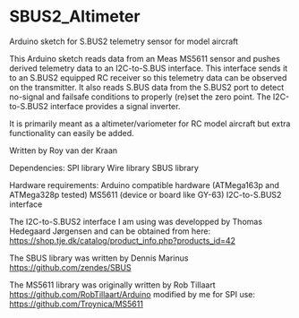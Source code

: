 # SBUS2_Altimeter
Arduino sketch for S.BUS2 telemetry sensor for model aircraft

This Arduino sketch reads data from an Meas MS5611 sensor and pushes derived telemetry data to an I2C-to-S.BUS interface. This interface sends it to an S.BUS2 equipped RC receiver so this telemetry data can be observed on the transmitter.
It also reads S.BUS data from the S.BUS2 port to detect no-signal and failsafe conditions to properly (re)set the zero point. The I2C-to-S.BUS2 interface provides a signal inverter.

It is primarily meant as a altimeter/variometer for RC model aircraft but extra functionality can easily be added.

Written by Roy van der Kraan

Dependencies:
  SPI library
  Wire library
  SBUS library

Hardware requirements:
  Arduino compatible hardware (ATMega163p and ATMega328p tested)
  MS5611 (device or board like GY-63)
  I2C-to-S.BUS2 interface

The I2C-to-S.BUS2 interface I am using was developped by
  Thomas Hedegaard Jørgensen
  and can be obtained from here:
  https://shop.tje.dk/catalog/product_info.php?products_id=42

The SBUS library was written by
  Dennis Marinus
  https://github.com/zendes/SBUS

The MS5611 library was originally written by
  Rob Tillaart
  https://github.com/RobTillaart/Arduino
  modified by me for SPI use:
  https://github.com/Troynica/MS5611

